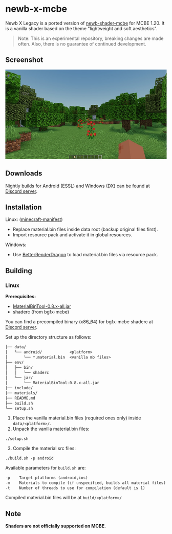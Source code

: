 # newb-x-mcbe

Newb X Legacy is a ported version of [newb-shader-mcbe](https://github.com/devendrn/newb-shader-mcbe) for MCBE 1.20. It is a vanilla shader based on the theme "lightweight and soft aesthetics".

> Note:
This is an experimental repository, breaking changes are made often.
Also, there is no guarantee of continued development.

## Screenshot

![Screenshot1](docs/screenshot1.jpg "Newb X on MCBE 1.19.83")

## Downloads

Nightly builds for Android (ESSL) and Windows (DX) can be found at [Discord server](https://discord.gg/z9TBnq33HC).

## Installation

Linux: ([minecraft-manifest](https://github.com/minecraft-linux/mcpelauncher-ui-manifest))
- Replace material.bin files inside data root (backup original files first).
- Import resource pack and activate it in global resources.

Windows:
- Use [BetterRenderDragon](https://github.com/ddf8196/BetterRenderDragon) to load material.bin files via resource pack.


## Building

### Linux

**Prerequisites:**
- [MaterialBinTool-0.8.x-all.jar](https://github.com/ddf8196/MaterialBinTool)
- shaderc (from bgfx-mcbe)

You can find a precompiled binary (x86_64) for bgfx-mcbe shaderc at [Discord server](https://discord.gg/z9TBnq33HC).

Set up the directory structure as follows:
```
├── data/
│   └── android/            <platform>
│       └── *.material.bin  <vanilla mb files>
├── env/
│   ├── bin/
│   │   └── shaderc
│   └── jar/
│       └── MaterialBinTool-0.8.x-all.jar
├── include/
├── materials/
├── README.md
├── build.sh
└── setup.sh
```

1. Place the vanilla material.bin files (required ones only) inside `data/<platform>/`.
2. Unpack the vanilla material.bin files:
```
./setup.sh
```
3. Compile the material src files:
```
./build.sh -p android
```
Available parameters for `build.sh` are:
```
-p    Target platforms (android,ios)
-m    Materials to compile (if unspecified, builds all material files)
-t    Number of threads to use for compilation (default is 1)
```
Compiled material.bin files will be at `build/<platform>/`

## Note

**Shaders are not officially supported on MCBE**.
